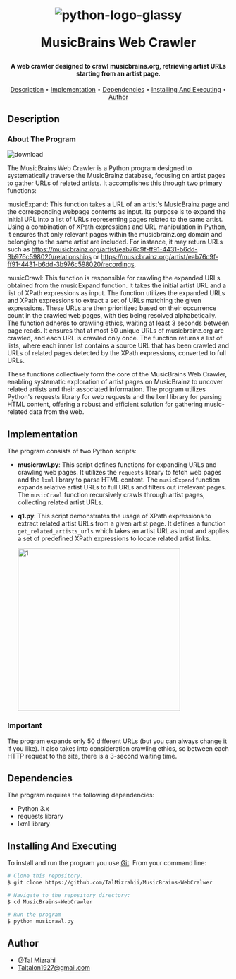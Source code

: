 <h1 align="center">
  
  ![python-logo-glassy](https://user-images.githubusercontent.com/103560553/204082228-92a30920-ca99-4517-9b9d-c3ab44d42a0b.png)

  MusicBrains Web Crawler
  <br>
</h1>

<h4 align="center"> A web crawler designed to crawl musicbrains.org, retrieving artist URLs starting from an artist page.
</h4>

<p align="center">
  <a href="#description">Description</a> •
  <a href="#implementation">Implementation</a> •
  <a href="#dependencies">Dependencies</a> •
  <a href="#installing-and-executing">Installing And Executing</a> •
  <a href="#author">Author</a> 
</p>

## Description
  
### About The Program

![download](https://github.com/TalMizrahii/MusicBrains-WebCralwer/assets/103560553/195b8887-82aa-4e4d-8b7c-23c924a35471)


The MusicBrains Web Crawler is a Python program designed to systematically traverse the MusicBrainz database, focusing on artist pages to gather URLs of related artists. It accomplishes this through two primary functions:

musicExpand: This function takes a URL of an artist's MusicBrainz page and the corresponding webpage contents as input. Its purpose is to expand the initial URL into a list of URLs representing pages related to the same artist. Using a combination of XPath expressions and URL manipulation in Python, it ensures that only relevant pages within the musicbrainz.org domain and belonging to the same artist are included. For instance, it may return URLs such as https://musicbrainz.org/artist/eab76c9f-ff91-4431-b6dd-3b976c598020/relationships or https://musicbrainz.org/artist/eab76c9f-ff91-4431-b6dd-3b976c598020/recordings.

musicCrawl: This function is responsible for crawling the expanded URLs obtained from the musicExpand function. It takes the initial artist URL and a list of XPath expressions as input. The function utilizes the expanded URLs and XPath expressions to extract a set of URLs matching the given expressions. These URLs are then prioritized based on their occurrence count in the crawled web pages, with ties being resolved alphabetically. The function adheres to crawling ethics, waiting at least 3 seconds between page reads. It ensures that at most 50 unique URLs of musicbrainz.org are crawled, and each URL is crawled only once. The function returns a list of lists, where each inner list contains a source URL that has been crawled and URLs of related pages detected by the XPath expressions, converted to full URLs.

These functions collectively form the core of the MusicBrains Web Crawler, enabling systematic exploration of artist pages on MusicBrainz to uncover related artists and their associated information. The program utilizes Python's requests library for web requests and the lxml library for parsing HTML content, offering a robust and efficient solution for gathering music-related data from the web.

## Implementation

The program consists of two Python scripts:
- **musicrawl.py**: This script defines functions for expanding URLs and crawling web pages. It utilizes the `requests` library to fetch web pages and the `lxml` library to parse HTML content. The `musicExpand` function expands relative artist URLs to full URLs and filters out irrelevant pages. The `musicCrawl` function recursively crawls through artist pages, collecting related artist URLs.
- **q1.py**: This script demonstrates the usage of XPath expressions to extract related artist URLs from a given artist page. It defines a function `get_related_artists_urls` which takes an artist URL as input and applies a set of predefined XPath expressions to locate related artist links.

  <img width="368" alt="1" src="https://github.com/TalMizrahii/MusicBrains-WebCralwer/assets/103560553/b5b84d9b-261a-48f6-9028-daa331214df9.PNG">
### Important
The program expands only 50 different URLs (but you can always change it if you like). It also takes into consideration crawling ethics, so between each HTTP request to the site, there is a 3-second waiting time.

## Dependencies

The program requires the following dependencies:
- Python 3.x
- requests library
- lxml library

## Installing And Executing

To install and run the program you use [Git](https://git-scm.com). From your command line:

```bash
# Clone this repository.
$ git clone https://github.com/TalMizrahii/MusicBrains-WebCralwer

# Navigate to the repository directory:
$ cd MusicBrains-WebCrawler

# Run the program
$ python musicrawl.py
```
## Author

* [@Tal Mizrahi](https://github.com/TalMizrahii)
* Taltalon1927@gmail.com
